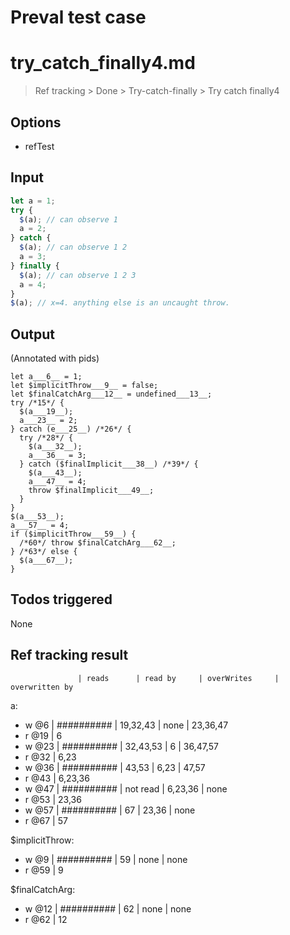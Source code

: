 # Preval test case

# try_catch_finally4.md

> Ref tracking > Done > Try-catch-finally > Try catch finally4

## Options

- refTest

## Input

`````js filename=intro
let a = 1;
try {
  $(a); // can observe 1
  a = 2;
} catch {
  $(a); // can observe 1 2
  a = 3;
} finally {
  $(a); // can observe 1 2 3
  a = 4;
}
$(a); // x=4. anything else is an uncaught throw.
`````


## Output

(Annotated with pids)

`````filename=intro
let a___6__ = 1;
let $implicitThrow___9__ = false;
let $finalCatchArg___12__ = undefined___13__;
try /*15*/ {
  $(a___19__);
  a___23__ = 2;
} catch (e___25__) /*26*/ {
  try /*28*/ {
    $(a___32__);
    a___36__ = 3;
  } catch ($finalImplicit___38__) /*39*/ {
    $(a___43__);
    a___47__ = 4;
    throw $finalImplicit___49__;
  }
}
$(a___53__);
a___57__ = 4;
if ($implicitThrow___59__) {
  /*60*/ throw $finalCatchArg___62__;
} /*63*/ else {
  $(a___67__);
}
`````


## Todos triggered


None


## Ref tracking result


                   | reads      | read by     | overWrites     | overwritten by
a:
  - w @6       | ########## | 19,32,43    | none           | 23,36,47
  - r @19      | 6
  - w @23      | ########## | 32,43,53    | 6              | 36,47,57
  - r @32      | 6,23
  - w @36      | ########## | 43,53       | 6,23           | 47,57
  - r @43      | 6,23,36
  - w @47      | ########## | not read    | 6,23,36        | none
  - r @53      | 23,36
  - w @57      | ########## | 67          | 23,36          | none
  - r @67      | 57

$implicitThrow:
  - w @9           | ########## | 59          | none           | none
  - r @59          | 9

$finalCatchArg:
  - w @12          | ########## | 62          | none           | none
  - r @62          | 12
